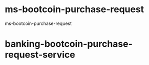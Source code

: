 # ms-bootcoin-purchase-request
ms-bootcoin-purchase-request
# banking-bootcoin-purchase-request-service

